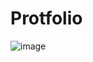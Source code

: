 # Protfolio
![image](https://user-images.githubusercontent.com/118245999/232183356-a33c3644-05ff-45c7-ab6d-1074cbbf6d69.png)

